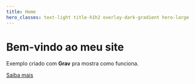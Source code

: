 ```yaml
---
title: Home
hero_classes: text-light title-h1h2 overlay-dark-gradient hero-large
---
```


# Bem-vindo ao meu site
Exemplo criado com **Grav** pra mostra como funciona.

[Saiba mais](../exemplo)
